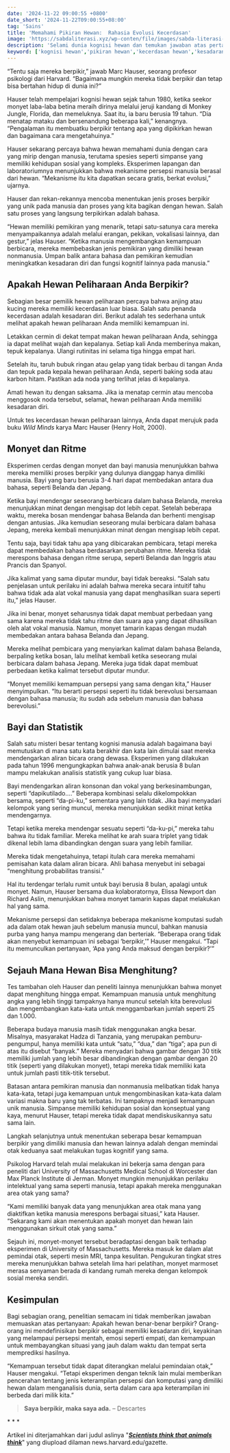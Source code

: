 ```yaml
---
date: '2024-11-22 09:00:55 +0800'
date_short: '2024-11-22T09:00:55+08:00'
tag: 'Sains'
title: 'Memahami Pikiran Hewan:  Rahasia Evolusi Kecerdasan'
image: 'https://sabdaliterasi.xyz/wp-conten/file/images/sabda-literasi-memahami-pikiran-hewan-rahasia-evolusi-kecerdasan.jpg'
description: 'Selami dunia kognisi hewan dan temukan jawaban atas pertanyaan: Apakah hewan berpikir seperti kita?  Studi terbaru mengungkap kemampuan mengejutkan monyet, bahasa, dan evolusi kecerdasan.'
keyword: ['kognisi hewan','pikiran hewan','kecerdasan hewan','kesadaran hewan','evolusi kognisi','monyet','simpanse','bahasa hewan','perilaku hewan','penelitian hewan','hewan berpikir']
---
```

<p>“Tentu saja mereka berpikir,” jawab Marc Hauser, seorang profesor psikologi dari Harvard. “Bagaimana mungkin mereka tidak berpikir dan tetap bisa bertahan hidup di dunia ini?”</p><p>Hauser telah mempelajari kognisi hewan sejak tahun 1980, ketika seekor monyet laba-laba betina meraih dirinya melalui jeruji kandang di Monkey Jungle, Florida, dan memeluknya. Saat itu, ia baru berusia 19 tahun. “Dia menatap mataku dan bersenandung beberapa kali,” kenangnya. “Pengalaman itu membuatku berpikir tentang apa yang dipikirkan hewan dan bagaimana cara mengetahuinya.”</p><p>Hauser sekarang percaya bahwa hewan memahami dunia dengan cara yang mirip dengan manusia, terutama spesies seperti simpanse yang memiliki kehidupan sosial yang kompleks. Eksperimen lapangan dan laboratoriumnya menunjukkan bahwa mekanisme persepsi manusia berasal dari hewan. “Mekanisme itu kita dapatkan secara gratis, berkat evolusi,” ujarnya.</p><p>Hauser dan rekan-rekannya mencoba menentukan jenis proses berpikir yang unik pada manusia dan proses yang kita bagikan dengan hewan. Salah satu proses yang langsung terpikirkan adalah bahasa.</p><p>“Hewan memiliki pemikiran yang menarik, tetapi satu-satunya cara mereka menyampaikannya adalah melalui erangan, pekikan, vokalisasi lainnya, dan gestur,” jelas Hauser. “Ketika manusia mengembangkan kemampuan berbicara, mereka membebaskan jenis pemikiran yang dimiliki hewan nonmanusia. Umpan balik antara bahasa dan pemikiran kemudian meningkatkan kesadaran diri dan fungsi kognitif lainnya pada manusia.”</p><h2><strong>Apakah Hewan Peliharaan Anda Berpikir?</strong></h2><p>Sebagian besar pemilik hewan peliharaan percaya bahwa anjing atau kucing mereka memiliki kecerdasan luar biasa. Salah satu penanda kecerdasan adalah kesadaran diri. Berikut adalah tes sederhana untuk melihat apakah hewan peliharaan Anda memiliki kemampuan ini.</p><p>Letakkan cermin di dekat tempat makan hewan peliharaan Anda, sehingga ia dapat melihat wajah dan kepalanya. Setiap kali Anda memberinya makan, tepuk kepalanya. Ulangi rutinitas ini selama tiga hingga empat hari.</p><p>Setelah itu, taruh bubuk ringan atau gelap yang tidak berbau di tangan Anda dan tepuk pada kepala hewan peliharaan Anda, seperti baking soda atau karbon hitam. Pastikan ada noda yang terlihat jelas di kepalanya.</p><p>Amati hewan itu dengan saksama. Jika ia menatap cermin atau mencoba menggosok noda tersebut, selamat, hewan peliharaan Anda memiliki kesadaran diri.</p><p>Untuk tes kecerdasan hewan peliharaan lainnya, Anda dapat merujuk pada buku <em>Wild Minds</em> karya Marc Hauser (Henry Holt, 2000).</p><h2><strong>Monyet dan Ritme</strong></h2><p>Eksperimen cerdas dengan monyet dan bayi manusia menunjukkan bahwa mereka memiliki proses berpikir yang dulunya dianggap hanya dimiliki manusia. Bayi yang baru berusia 3-4 hari dapat membedakan antara dua bahasa, seperti Belanda dan Jepang. </p><p>Ketika bayi mendengar seseorang berbicara dalam bahasa Belanda, mereka menunjukkan minat dengan mengisap dot lebih cepat. Setelah beberapa waktu, mereka bosan mendengar bahasa Belanda dan berhenti mengisap dengan antusias. Jika kemudian seseorang mulai berbicara dalam bahasa Jepang, mereka kembali menunjukkan minat dengan mengisap lebih cepat.</p><p>Tentu saja, bayi tidak tahu apa yang dibicarakan pembicara, tetapi mereka dapat membedakan bahasa berdasarkan perubahan ritme. Mereka tidak merespons bahasa dengan ritme serupa, seperti Belanda dan Inggris atau Prancis dan Spanyol. </p><p>Jika kalimat yang sama diputar mundur, bayi tidak bereaksi. “Salah satu penjelasan untuk perilaku ini adalah bahwa mereka secara intuitif tahu bahwa tidak ada alat vokal manusia yang dapat menghasilkan suara seperti itu,” jelas Hauser.</p><p>Jika ini benar, monyet seharusnya tidak dapat membuat perbedaan yang sama karena mereka tidak tahu ritme dan suara apa yang dapat dihasilkan oleh alat vokal manusia. Namun, monyet tamarin kapas dengan mudah membedakan antara bahasa Belanda dan Jepang. </p><p>Mereka melihat pembicara yang menyiarkan kalimat dalam bahasa Belanda, berpaling ketika bosan, lalu melihat kembali ketika seseorang mulai berbicara dalam bahasa Jepang. Mereka juga tidak dapat membuat perbedaan ketika kalimat tersebut diputar mundur.</p><p>“Monyet memiliki kemampuan persepsi yang sama dengan kita,” Hauser menyimpulkan. “Itu berarti persepsi seperti itu tidak berevolusi bersamaan dengan bahasa manusia; itu sudah ada sebelum manusia dan bahasa berevolusi.”</p><h2><strong>Bayi dan Statistik</strong></h2><p>Salah satu misteri besar tentang kognisi manusia adalah bagaimana bayi memutuskan di mana satu kata berakhir dan kata lain dimulai saat mereka mendengarkan aliran bicara orang dewasa. Eksperimen yang dilakukan pada tahun 1996 mengungkapkan bahwa anak-anak berusia 8 bulan mampu melakukan analisis statistik yang cukup luar biasa.</p><p>Bayi mendengarkan aliran konsonan dan vokal yang berkesinambungan, seperti “dapikutilado….” Beberapa kombinasi selalu dikelompokkan bersama, seperti “da-pi-ku,” sementara yang lain tidak. Jika bayi menyadari kelompok yang sering muncul, mereka menunjukkan sedikit minat ketika mendengarnya. </p><p>Tetapi ketika mereka mendengar sesuatu seperti “da-ku-pi,” mereka tahu bahwa itu tidak familiar. Mereka melihat ke arah suara triplet yang tidak dikenal lebih lama dibandingkan dengan suara yang lebih familiar.</p><p>Mereka tidak mengetahuinya, tetapi itulah cara mereka memahami pemisahan kata dalam aliran bicara. Ahli bahasa menyebut ini sebagai “menghitung probabilitas transisi.” </p><p>Hal itu terdengar terlalu rumit untuk bayi berusia 8 bulan, apalagi untuk monyet. Namun, Hauser bersama dua kolaboratornya, Elissa Newport dan Richard Aslin, menunjukkan bahwa monyet tamarin kapas dapat melakukan hal yang sama.</p><p>Mekanisme persepsi dan setidaknya beberapa mekanisme komputasi sudah ada dalam otak hewan jauh sebelum manusia muncul, bahkan manusia purba yang hanya mampu mengerang dan berteriak. “Beberapa orang tidak akan menyebut kemampuan ini sebagai ‘berpikir,’” Hauser mengakui. “Tapi itu memunculkan pertanyaan, ‘Apa yang Anda maksud dengan berpikir?’”</p><h2><strong>Sejauh Mana Hewan Bisa Menghitung?</strong></h2><p>Tes tambahan oleh Hauser dan peneliti lainnya menunjukkan bahwa monyet dapat menghitung hingga empat. Kemampuan manusia untuk menghitung angka yang lebih tinggi tampaknya hanya muncul setelah kita berevolusi dan mengembangkan kata-kata untuk menggambarkan jumlah seperti 25 dan 1.000.</p><p>Beberapa budaya manusia masih tidak menggunakan angka besar. Misalnya, masyarakat Hadza di Tanzania, yang merupakan pemburu-pengumpul, hanya memiliki kata untuk “satu,” “dua,” dan “tiga”; apa pun di atas itu disebut “banyak.” Mereka menyadari bahwa gambar dengan 30 titik memiliki jumlah yang lebih besar dibandingkan dengan gambar dengan 20 titik (seperti yang dilakukan monyet), tetapi mereka tidak memiliki kata untuk jumlah pasti titik-titik tersebut.</p><p>Batasan antara pemikiran manusia dan nonmanusia melibatkan tidak hanya kata-kata, tetapi juga kemampuan untuk mengombinasikan kata-kata dalam variasi makna baru yang tak terbatas. Ini tampaknya menjadi kemampuan unik manusia. Simpanse memiliki kehidupan sosial dan konseptual yang kaya, menurut Hauser, tetapi mereka tidak dapat mendiskusikannya satu sama lain.</p><p>Langkah selanjutnya untuk menentukan seberapa besar kemampuan berpikir yang dimiliki manusia dan hewan lainnya adalah dengan memindai otak keduanya saat melakukan tugas kognitif yang sama. </p><p>Psikolog Harvard telah mulai melakukan ini bekerja sama dengan para peneliti dari University of Massachusetts Medical School di Worcester dan Max Planck Institute di Jerman. Monyet mungkin menunjukkan perilaku intelektual yang sama seperti manusia, tetapi apakah mereka menggunakan area otak yang sama?</p><p>“Kami memiliki banyak data yang menunjukkan area otak mana yang diaktifkan ketika manusia merespons berbagai situasi,” kata Hauser. “Sekarang kami akan menentukan apakah monyet dan hewan lain menggunakan sirkuit otak yang sama.”</p><p>Sejauh ini, monyet-monyet tersebut beradaptasi dengan baik terhadap eksperimen di University of Massachusetts. Mereka masuk ke dalam alat pemindai otak, seperti mesin MRI, tanpa kesulitan. Pengukuran tingkat stres mereka menunjukkan bahwa setelah lima hari pelatihan, monyet marmoset merasa senyaman berada di kandang rumah mereka dengan kelompok sosial mereka sendiri.</p><h2><strong>Kesimpulan</strong></h2><p>Bagi sebagian orang, penelitian semacam ini tidak memberikan jawaban memuaskan atas pertanyaan: Apakah hewan benar-benar berpikir? Orang-orang ini mendefinisikan berpikir sebagai memiliki kesadaran diri, keyakinan yang melampaui persepsi mentah, emosi seperti empati, dan kemampuan untuk membayangkan situasi yang jauh dalam waktu dan tempat serta memprediksi hasilnya.</p><p>“Kemampuan tersebut tidak dapat diterangkan melalui pemindaian otak,” Hauser mengakui. “Tetapi eksperimen dengan teknik lain mulai memberikan pencerahan tentang jenis keterampilan persepsi dan komputasi yang dimiliki hewan dalam menganalisis dunia, serta dalam cara apa keterampilan ini berbeda dari milik kita.”</p><blockquote><strong>Saya berpikir, maka saya ada.</strong> – Descartes</blockquote><p> *  *  *</p><p>Artikel ini diterjamahkan dari judul aslinya "<a href="https://news.harvard.edu/gazette/story/2002/03/scientists-think-that-animals-think/" target="_blank" rel="nofollow noopener noreferrer"><em><strong>Scientists think that animals think</strong></em></a>" yang diupload dilaman news.harvard.edu/gazette.</p>